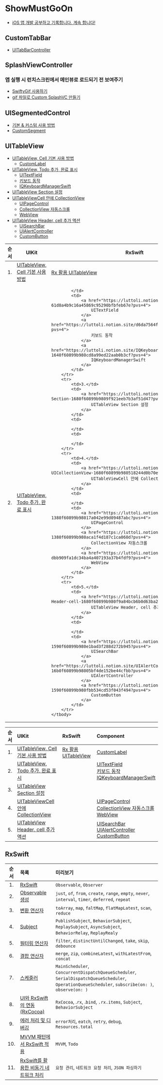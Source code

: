 # ShowMustGoOn
- [iOS 앱 개발 공부하고 기록합니다. 계속 합니다!](https://luttoli.notion.site/iOS-35e44c5737824333ad083aa20cda3f5d?pvs=4) 

## CustomTabBar
- [UITabBarController](https://luttoli.notion.site/UITabBarController-6157ff0460724ba9ab1458d0cf845553?pvs=4) 

## SplashViewController
### 앱 실행 시 런치스크린에서 메인뷰로 로드되기 전 보여주기
- [SwiftyGif 사용하기](https://luttoli.notion.site/SwiftyGif-1230f60899b9809d963aee78a98b7218?pvs=4) 
- [gif 파일로 Custom SplashVC 만들기](https://luttoli.notion.site/gif-Custom-SplashVC-1230f60899b980369912d551bba46645?pvs=4) 

## UISegmentedControl
- [기본 & 커스텀 사용 방법](https://luttoli.notion.site/UISegmentedControl-1260f60899b98056afc2e35c8172eef3?pvs=4)
- [CustomSegment](https://luttoli.notion.site/CustomSegment-1590f60899b980ec83bfeeddff8c6872?pvs=4)

## UITableView
- [UITableView, Cell 기본 사용 방법](https://luttoli.notion.site/UITableView-Cell-51f407dc74c1490babe37eecd411a12d?pvs=4)
    - [CustomLabel](https://luttoli.notion.site/CustomLabel-1590f60899b98070a9bdc54119761db1?pvs=4)
- [UITableView, Todo 추가, 완료 표시](https://luttoli.notion.site/UITableView-Todo-1680f60899b9801fb796c36edb287c59?pvs=4)
    - [UITextField](https://luttoli.notion.site/UITextField-61d8a4b9c16a45869c95290bfbfeb67e?pvs=4)
    - [키보드 동작](https://luttoli.notion.site/d6da7564f2824b2ba3f29f79f1888238?pvs=4)
    - [IQKeyboardManagerSwift](https://luttoli.notion.site/IQKeyboardManagerSwift-1640f60899b980cd8a99ed22aab0b3cf?pvs=4)
- [UITableView Section 설정](https://luttoli.notion.site/UITableView-Section-1680f60899b9809f921eeb7b3af51d47?pvs=4)
- [UITableViewCell 안에 CollectionView](https://luttoli.notion.site/UITableViewCell-UICollectionView-1680f60899b980518244d0b70e3a6da6?pvs=4)
    - [UIPageControl](https://luttoli.notion.site/UIPageControl-1380f60899b98017a042e99d09487abc?pvs=4)
    - [CollectionView 자동스크롤](https://luttoli.notion.site/CollectionView-1380f60899b980aca1f4d187c1ca060d?pvs=4)
    - [WebView](https://luttoli.notion.site/WebKit-WebView-dbb909fa1dc34ba4a407193a37b4fdf9?pvs=4)
- [UITableView Header, cell 추가 액션](https://luttoli.notion.site/UITableView-Header-cell-1680f60899b980f9a84bcb6b0d63ba2a?pvs=4)
    - [UISearchBar](https://luttoli.notion.site/UISearchBar-1590f60899b980e1bad3f288d272b945?pvs=4)
    - [UIAlertController](https://luttoli.notion.site/UIAlertController-16b0f60899b98005bf4de152be44cfbb?pvs=4)
    - [CustomButton](https://luttoli.notion.site/CustomButton-1590f60899b980fbb534cd53f043f494?pvs=4)
    

<table>
    <thead>
        <tr>
            <th>순서</th>
            <th>UIKit</th>
            <th>RxSwift</th>
            <th>Component</th>
        </tr>
    </thead>
    <tbody>
        <tr>
            <td>1.</td>
            <td>
                <a href="https://luttoli.notion.site/UITableView-Cell-51f407dc74c1490babe37eecd411a12d?pvs=4">
                    UITableView, Cell 기본 사용 방법
                </a>
            </td>
            <td>
                <a href="https://luttoli.notion.site/Rx-UITableView-16a0f60899b98047bb4de16e68278a33?pvs=4">
                    Rx 활용 UITableView
                </a>
            </td>
            <td>
                <a href="https://luttoli.notion.site/CustomLabel-1590f60899b98070a9bdc54119761db1?pvs=4">
                    CustomLabel
                </a>
            </td>
        </tr>
        <tr>
            <td>2.</td>
            <td>
                <a href="https://luttoli.notion.site/UITableView-Todo-1680f60899b9801fb796c36edb287c59?pvs=4">
                    UITableView, Todo 추가, 완료 표시
                </a>
            </td>
            <td>
                
            </td>
            <td>
                <a href="https://luttoli.notion.site/UITextField-61d8a4b9c16a45869c95290bfbfeb67e?pvs=4">
                    UITextField
                </a>
                <a href="https://luttoli.notion.site/d6da7564f2824b2ba3f29f79f1888238?pvs=4">
                    키보드 동작
                </a>
                <a href="https://luttoli.notion.site/IQKeyboardManagerSwift-1640f60899b980cd8a99ed22aab0b3cf?pvs=4">
                    IQKeyboardManagerSwift
                </a>
            </td>
        </tr>
        <tr>
            <td>3.</td>
            <td>
                <a href="https://luttoli.notion.site/UITableView-Section-1680f60899b9809f921eeb7b3af51d47?pvs=4">
                    UITableView Section 설정
                </a>
            </td>
            <td>
                
            </td>
            <td>
                
            </td>
        </tr>
        <tr>
            <td>4.</td>
            <td>
                <a href="https://luttoli.notion.site/UITableViewCell-UICollectionView-1680f60899b980518244d0b70e3a6da6?pvs=4">
                    UITableViewCell 안에 CollectionView
                </a>
            </td>
            <td>
                
            </td>
            <td>
                <a href="https://luttoli.notion.site/UIPageControl-1380f60899b98017a042e99d09487abc?pvs=4">
                    UIPageControl
                </a>
                <a href="https://luttoli.notion.site/CollectionView-1380f60899b980aca1f4d187c1ca060d?pvs=4">
                    CollectionView 자동스크롤
                </a>
                <a href="https://luttoli.notion.site/WebKit-WebView-dbb909fa1dc34ba4a407193a37b4fdf9?pvs=4">
                    WebView
                </a>
            </td>
        </tr>
        <tr>
            <td>5.</td>
            <td>
                <a href="https://luttoli.notion.site/UITableView-Header-cell-1680f60899b980f9a84bcb6b0d63ba2a?pvs=4">
                    UITableView Header, cell 추가 액션
                </a>
            </td>
            <td>
                    
            </td>
            <td>
                <a href="https://luttoli.notion.site/UISearchBar-1590f60899b980e1bad3f288d272b945?pvs=4">
                    UISearchBar
                </a>
                <a href="https://luttoli.notion.site/UIAlertController-16b0f60899b98005bf4de152be44cfbb?pvs=4">
                    UIAlertController
                </a>
                <a href="https://luttoli.notion.site/CustomButton-1590f60899b980fbb534cd53f043f494?pvs=4">
                    CustomButton
                </a>
            </td>
        </tr>
    </tbody>
</table>


|순서|UIKit|RxSwift|Component|
|:--:|:--|:--|:--|
|1.|[UITableView, Cell 기본 사용 방법](https://luttoli.notion.site/UITableView-Cell-51f407dc74c1490babe37eecd411a12d?pvs=4)|[Rx 활용 UITableView](https://luttoli.notion.site/Rx-UITableView-16a0f60899b98047bb4de16e68278a33?pvs=4)|[CustomLabel](https://luttoli.notion.site/CustomLabel-1590f60899b98070a9bdc54119761db1?pvs=4)|
|2.|[UITableView, Todo 추가, 완료 표시](https://luttoli.notion.site/UITableView-Todo-1680f60899b9801fb796c36edb287c59?pvs=4)| |[UITextField](https://luttoli.notion.site/UITextField-61d8a4b9c16a45869c95290bfbfeb67e?pvs=4)<br />[키보드 동작](https://luttoli.notion.site/d6da7564f2824b2ba3f29f79f1888238?pvs=4)<br />[IQKeyboardManagerSwift](https://luttoli.notion.site/IQKeyboardManagerSwift-1640f60899b980cd8a99ed22aab0b3cf?pvs=4)|
|3.|[UITableView Section 설정](https://luttoli.notion.site/UITableView-Section-1680f60899b9809f921eeb7b3af51d47?pvs=4)| | |
|4.|[UITableViewCell 안에 CollectionView](https://luttoli.notion.site/UITableViewCell-UICollectionView-1680f60899b980518244d0b70e3a6da6?pvs=4)| |[UIPageControl](https://luttoli.notion.site/UIPageControl-1380f60899b98017a042e99d09487abc?pvs=4)<br />[CollectionView 자동스크롤](https://luttoli.notion.site/CollectionView-1380f60899b980aca1f4d187c1ca060d?pvs=4)<br />[WebView](https://luttoli.notion.site/WebKit-WebView-dbb909fa1dc34ba4a407193a37b4fdf9?pvs=4)|
|5.|[UITableView Header, cell 추가 액션](https://luttoli.notion.site/UITableView-Header-cell-1680f60899b980f9a84bcb6b0d63ba2a?pvs=4)| |[UISearchBar](https://luttoli.notion.site/UISearchBar-1590f60899b980e1bad3f288d272b945?pvs=4)<br />[UIAlertController](https://luttoli.notion.site/UIAlertController-16b0f60899b98005bf4de152be44cfbb?pvs=4)<br />[CustomButton](https://luttoli.notion.site/CustomButton-1590f60899b980fbb534cd53f043f494?pvs=4)|

## RxSwift
|순서|목록|미리보기|
|:--:|:--|:--|
|1.|[RxSwift](https://luttoli.notion.site/RxSwift-15f0f60899b980e0a161cb9a8a01ac30?pvs=4)|`Observable`, `Observer`|
|2.|[Observable 생성](https://luttoli.notion.site/Observable-Observer-15f0f60899b980e7a73cd7d639a22b8f?pvs=4)|`just`, `of`, `from`, `create`, `range`, `empty`, `never`, `interval`, `timer`, `deferred`, `repeat`|
|3.|[변환 연산자](https://luttoli.notion.site/15f0f60899b98034a5a9e4bcc34f6dae?pvs=4)|`toArray`, `map`, `faltMap`, `flatMapLatest`, `scan`, `reduce`|
|4.|[Subject](https://luttoli.notion.site/Subject-15f0f60899b98062ab1dc7fad4a025f6?pvs=4)|`PublishSubject`, `BehaviorSubject`, `ReplaySubject`, `AsyncSubject`, `BehaviorRelay`, `ReplayRealy`|
|5.|[필터링 연산자](https://luttoli.notion.site/15f0f60899b9802ebdb8edea9e61072a?pvs=4)|`filter`, `distinctUntilChanged`, `take`, `skip`, `debounce`|
|6.|[결합 연산자](https://luttoli.notion.site/15f0f60899b980b3a2b8e3bd699785a2?pvs=4)|`merge`, `zip`, `combineLatest`, `withLatestFrom`, `concat`|
|7.|[스케줄러](https://luttoli.notion.site/15f0f60899b980ad8d3fde89604b1f15?pvs=4)|`MainScheduler`, `ConcurrentDispatchQueueScheduler`, `SerialDispatchQueueScheduler`, `OperationQueueScheduler`, `subscribe(on: )`, `observe(on: )`|
|8.|[UI와 RxSwift의 연동(RxCocoa)](https://luttoli.notion.site/UI-RxSwift-RxCocoa-15f0f60899b980ca81d9d4c5cad3e495?pvs=4)|`RxCocoa`, .`rx`, .`bind`, `.rx.items`, `Subject`, `BehaviorSubject`|
|9.|[에러 처리 및 디버깅](https://luttoli.notion.site/15f0f60899b98041841ec77c0a373683?pvs=4)|`error처리`, `eatch`, `retry`, `debug`, `Resources.total`|
|10.|[MVVM 패턴에서 RxSwift 적용](https://luttoli.notion.site/MVVM-RxSwift-15f0f60899b9806495edccaf7445278f?pvs=4)|`MVVM`, `Todo`|
|11.|[RxSwift를 활용한 비동기 네트워크 처리](https://luttoli.notion.site/RxSwift-15f0f60899b980cba777dfe41c626e45?pvs=4)|`요청 관리`, `네트워크 요청 처리`, `JSON 파싱하기`|
